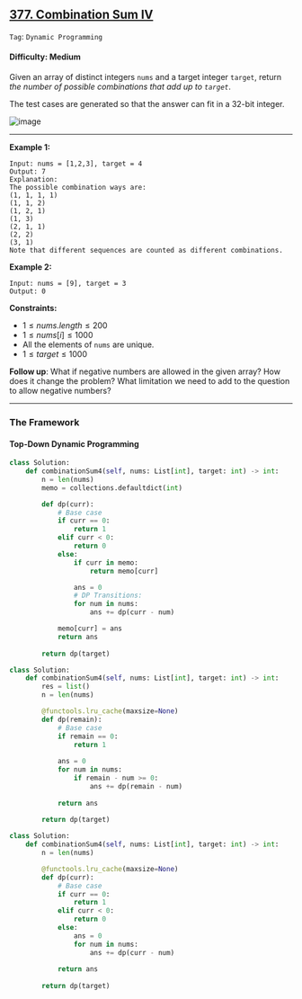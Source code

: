 ## [377. Combination Sum IV](https://leetcode.com/problems/combination-sum-iv)

```Tag```: ```Dynamic Programming``` 

#### Difficulty: Medium

Given an array of distinct integers ```nums``` and a target integer ```target```, return _the number of possible combinations that add up to ```target```_.

The test cases are generated so that the answer can fit in a 32-bit integer.

![image](https://github.com/quananhle/Python/assets/35042430/eb6736c4-ce53-4dcc-a03e-e51983f0d399)

---

__Example 1:__
```
Input: nums = [1,2,3], target = 4
Output: 7
Explanation:
The possible combination ways are:
(1, 1, 1, 1)
(1, 1, 2)
(1, 2, 1)
(1, 3)
(2, 1, 1)
(2, 2)
(3, 1)
Note that different sequences are counted as different combinations.
```

__Example 2:__
```
Input: nums = [9], target = 3
Output: 0
```

__Constraints:__

- $1 \le nums.length \le 200$
- $1 \le nums[i] \le 1000$
- All the elements of ```nums``` are unique.
- $1 \le target \le 1000$
 
__Follow up__: What if negative numbers are allowed in the given array? How does it change the problem? What limitation we need to add to the question to allow negative numbers?

---

### The Framework

#### Top-Down Dynamic Programming

```Python
class Solution:
    def combinationSum4(self, nums: List[int], target: int) -> int:
        n = len(nums)
        memo = collections.defaultdict(int)

        def dp(curr):
            # Base case
            if curr == 0:
                return 1
            elif curr < 0:
                return 0
            else:
                if curr in memo:
                    return memo[curr]

                ans = 0
                # DP Transitions:
                for num in nums:
                    ans += dp(curr - num)

            memo[curr] = ans            
            return ans
        
        return dp(target)
```

```Python
class Solution:
    def combinationSum4(self, nums: List[int], target: int) -> int:
        res = list()
        n = len(nums)

        @functools.lru_cache(maxsize=None)
        def dp(remain):
            # Base case
            if remain == 0:
                return 1
            
            ans = 0
            for num in nums:
                if remain - num >= 0:
                    ans += dp(remain - num)
            
            return ans
        
        return dp(target)
```

```Python
class Solution:
    def combinationSum4(self, nums: List[int], target: int) -> int:
        n = len(nums)

        @functools.lru_cache(maxsize=None)
        def dp(curr):
            # Base case
            if curr == 0:
                return 1
            elif curr < 0:
                return 0
            else:
                ans = 0
                for num in nums:
                    ans += dp(curr - num)
            
            return ans
        
        return dp(target)
```
